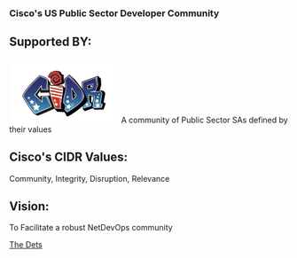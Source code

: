 ### Cisco's US Public Sector Developer Community

## Supported BY:
![CIDR](cidr_logo_small.png) A community of Public Sector SAs defined by their values

## Cisco's CIDR Values:
   Community, Integrity, Disruption, Relevance

## Vision:
   To Facilitate a robust NetDevOps community
   
[The Dets](https://ciscops.github.io/cidr/presentations/overview.html#/)

